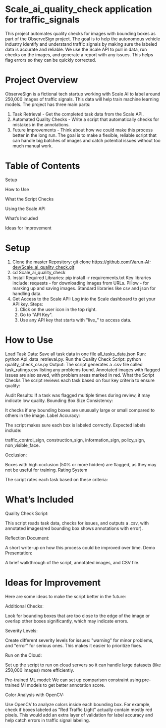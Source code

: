 # Scale_ai_quality_check application for traffic_signals

This project automates quality checks for images with bounding boxes as part of the ObserveSign project. The goal is to help the autonomous vehicle industry identify and understand traffic signals by making sure the labeled data is accurate and reliable. We use the Scale API to pull in data, run checks on the images, and generate a report with any issues. This helps flag errors so they can be quickly corrected.

# Project Overview
ObserveSign is a fictional tech startup working with Scale AI to label around 250,000 images of traffic signals. This data will help train machine learning models. The project has three main parts:

1. Task Retrieval - Get the completed task data from the Scale API.
2. Automated Quality Checks - Write a script that automatically checks for mistakes in the annotations.
3. Future Improvements - Think about how we could make this process better in the long run.
The goal is to make a flexible, reliable script that can handle big batches of images and catch potential issues without too much manual work.

# Table of Contents
Setup

How to Use

What the Script Checks

Using the Scale API

What’s Included

Ideas for Improvement


# Setup
1. Clone the master Repository: git clone https://github.com/Varun-AI-dev/Scale_ai_quality_check.git
2. cd Scale_ai_quality_check
3. Install Required Libraries: pip install -r requirements.txt
   Key libraries include:
   requests - for downloading images from URLs.
   Pillow - for marking up and saving images.
   Standard libraries like csv and json for handling data.
4. Get Access to the Scale API:
   Log into the Scale dashboard to get your API key.
   Steps:
    1. Click on the user icon in the top right.
    2. Go to "API Key".
    3. Use any API key that starts with "live_" to access data.
# How to Use
Load Task Data:
Save all task data in one file all_tasks_data.json Run: python Api_data_retrieval.py.
Run the Quality Check Script: python quality_check_csv.py
Output:
The script generates a .csv file called task_ratings.csv listing any problems found. Annotated images with flagged issues are also saved, with problem areas marked in red.
What the Script Checks
The script reviews each task based on four key criteria to ensure quality:

Audit Results:
If a task was flagged multiple times during review, it may indicate low quality.
Bounding Box Size Consistency:

It checks if any bounding boxes are unusually large or small compared to others in the image.
Label Accuracy:

The script makes sure each box is labeled correctly. Expected labels include:

traffic_control_sign, construction_sign, information_sign, policy_sign, non_visible_face.

Occlusion:

Boxes with high occlusion (50% or more hidden) are flagged, as they may not be useful for training.
Rating System

The script rates each task based on these criteria:


# What’s Included
Quality Check Script:

This script reads task data, checks for issues, and outputs a .csv, with annotated images(red bounding box shows annotations with error).

Reflection Document:

A short write-up on how this process could be improved over time.
Demo Presentation:

A brief walkthrough of the script, annotated images, and CSV file. 


# Ideas for Improvement
Here are some ideas to make the script better in the future:

Additional Checks:

Look for bounding boxes that are too close to the edge of the image or overlap other boxes significantly, which may indicate errors.

Severity Levels:

Create different severity levels for issues: "warning" for minor problems, and "error" for serious ones. This makes it easier to prioritize fixes.

Run on the Cloud:

Set up the script to run on cloud servers so it can handle large datasets (like 250,000 images) more efficiently.

Pre-trained ML model:
We can set up comparison constraint using pre-trained Ml models to get better annotation score.



Color Analysis with OpenCV:

Use OpenCV to analyze colors inside each bounding box. For example, check if boxes labeled as "Red Traffic Light" actually contain mostly red pixels.
This would add an extra layer of validation for label accuracy and help catch errors in traffic signal labeling.
